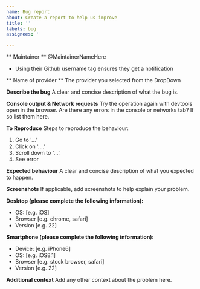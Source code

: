 ```yaml
---
name: Bug report
about: Create a report to help us improve
title: ''
labels: bug
assignees: ''

---
```


** Maintainer **
@MaintainerNameHere

* Using their Github username tag ensures they get a notification

** Name of provider **
The provider you selected from the DropDown

**Describe the bug**
A clear and concise description of what the bug is.

**Console output & Network requests**
Try the operation again with devtools open in the browser.  Are there any errors in the console or networks tab? If so list them here.

**To Reproduce**
Steps to reproduce the behaviour:
1. Go to '...'
2. Click on '....'
3. Scroll down to '....'
4. See error

**Expected behaviour**
A clear and concise description of what you expected to happen.

**Screenshots**
If applicable, add screenshots to help explain your problem.

**Desktop (please complete the following information):**
 - OS: [e.g. iOS]
 - Browser [e.g. chrome, safari]
 - Version [e.g. 22]

**Smartphone (please complete the following information):**
 - Device: [e.g. iPhone6]
 - OS: [e.g. iOS8.1]
 - Browser [e.g. stock browser, safari]
 - Version [e.g. 22]

**Additional context**
Add any other context about the problem here.
